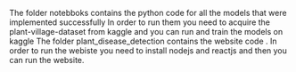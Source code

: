 The folder notebboks contains the python code for all the models that were implemented successfully
In order to run them you need to acquire the plant-village-dataset from kaggle and you can run and train the models on kaggle
The folder plant_disease_detection contains the website code .
In order to run the webiste you need to install nodejs and reactjs and then you can run the website.
